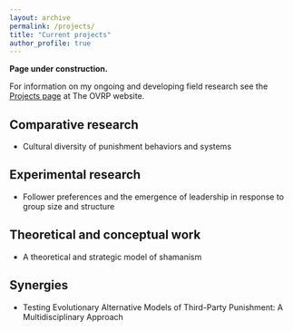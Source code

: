 ```yaml
---
layout: archive
permalink: /projects/
title: "Current projects"
author_profile: true
---
```


**Page under construction.**

For information on my ongoing and developing field research see the [Projects page](https://www.omovalleyresearchproject.org/projects) at The OVRP website. 

## Comparative research

* Cultural diversity of punishment behaviors and systems

## Experimental research

* Follower preferences and the emergence of leadership in response to group size and structure

## Theoretical and conceptual work

* A theoretical and strategic model of shamanism

## Synergies 

* Testing Evolutionary Alternative Models of Third-Party Punishment: A Multidisciplinary Approach
